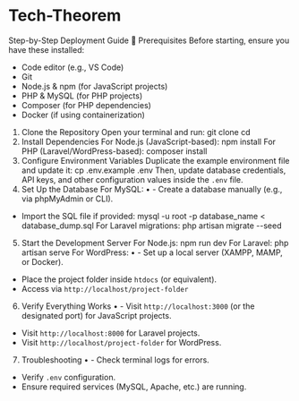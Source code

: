 # Tech-Theorem
Step-by-Step Deployment Guide
🔧 Prerequisites
Before starting, ensure you have these installed:
- Code editor (e.g., VS Code)
- Git
- Node.js & npm (for JavaScript projects)
- PHP & MySQL (for PHP projects)
- Composer (for PHP dependencies)
- Docker (if using containerization)
1. Clone the Repository
Open your terminal and run:
git clone <repository-url>
cd <project-folder>
2. Install Dependencies
For Node.js (JavaScript-based):
npm install
For PHP (Laravel/WordPress-based):
composer install
3. Configure Environment Variables
Duplicate the example environment file and update it:
cp .env.example .env
Then, update database credentials, API keys, and other configuration values inside the `.env` file.
4. Set Up the Database
For MySQL:
•	- Create a database manually (e.g., via phpMyAdmin or CLI).
- Import the SQL file if provided:
mysql -u root -p database_name < database_dump.sql
For Laravel migrations:
php artisan migrate --seed
5. Start the Development Server
For Node.js:
npm run dev
For Laravel:
php artisan serve
For WordPress:
•	- Set up a local server (XAMPP, MAMP, or Docker).
- Place the project folder inside `htdocs` (or equivalent).
- Access via `http://localhost/project-folder`
6. Verify Everything Works
•	- Visit `http://localhost:3000` (or the designated port) for JavaScript projects.
- Visit `http://localhost:8000` for Laravel projects.
- Visit `http://localhost/project-folder` for WordPress.
7. Troubleshooting
•	- Check terminal logs for errors.
- Verify `.env` configuration.
- Ensure required services (MySQL, Apache, etc.) are running.
